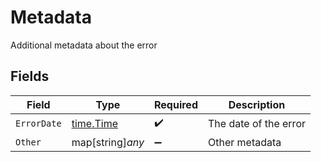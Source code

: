 # Metadata

Additional metadata about the error


## Fields

| Field                                     | Type                                      | Required                                  | Description                               |
| ----------------------------------------- | ----------------------------------------- | ----------------------------------------- | ----------------------------------------- |
| `ErrorDate`                               | [time.Time](https://pkg.go.dev/time#Time) | :heavy_check_mark:                        | The date of the error                     |
| `Other`                                   | map[string]*any*                          | :heavy_minus_sign:                        | Other metadata                            |